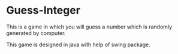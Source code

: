 # Guess-Integer

This is a game in which you will guess a number which is randomly generated by computer.

This game is designed in java with help of swing package.
